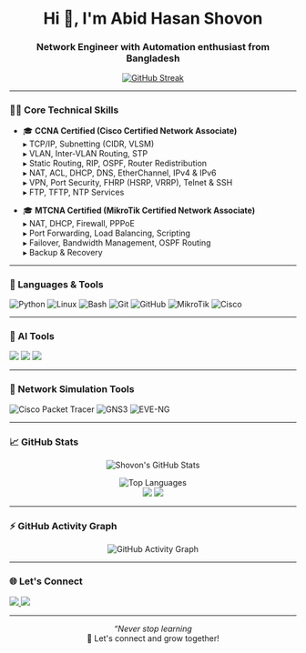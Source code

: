 <h1 align="center">Hi 👋, I'm Abid Hasan Shovon</h1>
<h3 align="center">Network Engineer with Automation enthusiast from Bangladesh</h3>

<p align="center">
  <a href="https://git.io/streak-stats">
    <img src="https://streak-stats.demolab.com?user=abid-shovon&theme=tokyonight&hide_border=true" alt="GitHub Streak" />
  </a>
</p>

---

### 🧑‍💻 Core Technical Skills

-  🎓 **CCNA Certified (Cisco Certified Network Associate)**  
    ▸ TCP/IP, Subnetting (CIDR, VLSM)  
    ▸ VLAN, Inter-VLAN Routing, STP  
    ▸ Static Routing, RIP, OSPF, Router Redistribution  
    ▸ NAT, ACL, DHCP, DNS, EtherChannel, IPv4 & IPv6  
    ▸ VPN, Port Security, FHRP (HSRP, VRRP), Telnet & SSH  
    ▸ FTP, TFTP, NTP Services
    
-   🎓 **MTCNA Certified (MikroTik Certified Network Associate)**  
    ▸ NAT, DHCP, Firewall, PPPoE  
    ▸ Port Forwarding, Load Balancing, Scripting  
    ▸ Failover, Bandwidth Management, OSPF Routing  
    ▸ Backup & Recovery

---

### 🚀 Languages & Tools

<p>
  <img src="https://img.shields.io/badge/Python-3670A0?style=for-the-badge&logo=python&logoColor=ffdd54" alt="Python"/>
  <img src="https://img.shields.io/badge/Linux-FCC624?style=for-the-badge&logo=linux&logoColor=black" alt="Linux"/>
  <img src="https://img.shields.io/badge/Bash-4EAA25?style=for-the-badge&logo=gnubash&logoColor=white" alt="Bash"/>
  <img src="https://img.shields.io/badge/Git-F05032?style=for-the-badge&logo=git&logoColor=white" alt="Git"/>
  <img src="https://img.shields.io/badge/GitHub-181717?style=for-the-badge&logo=github&logoColor=white" alt="GitHub"/>
  <img src="https://img.shields.io/badge/MikroTik-EA2127?style=for-the-badge&logoColor=white&logo=mikrotik" alt="MikroTik"/>
  <img src="https://img.shields.io/badge/Cisco-1BA0D7?style=for-the-badge&logo=cisco&logoColor=white" alt="Cisco"/>
</p>


---

### 🤖 AI Tools

<p> <img src="https://img.shields.io/badge/ChatGPT-00A67E?style=for-the-badge&logo=openai&logoColor=white"/> 
    <img src="https://img.shields.io/badge/Github%20Copilot-181717?style=for-the-badge&logo=github&logoColor=white"/> 
    <img src="https://img.shields.io/badge/Gemini-4285F4?style=for-the-badge&logo=google&logoColor=white"/> </p>

---

### 🧪 Network Simulation Tools

<p align="left"> 
  <img src="https://img.shields.io/badge/Packet%20Tracer-1BA0D7?style=for-the-badge&logo=cisco&logoColor=white" alt="Cisco Packet Tracer"/>
  <img src="https://img.shields.io/badge/GNS3-2D79C7?style=for-the-badge&logo=gns3&logoColor=white" alt="GNS3"/> 
  <img src="https://img.shields.io/badge/EVE--NG-000000?style=for-the-badge&logo=linux&logoColor=white" alt="EVE-NG"/>
</p>

 ----

 
### 📈 GitHub Stats

<p align="center">
  <img src="https://github-readme-stats.vercel.app/api?username=abid-shovon&show_icons=true&theme=tokyonight&hide_border=true" alt="Shovon's GitHub Stats" />
</p>

<p align="center">
  <img src="https://github-readme-stats.vercel.app/api/top-langs/?username=abid-shovon&layout=compact&theme=github_dark" alt="Top Languages"/>
  <br>
  <img src="https://img.shields.io/badge/Cisco-90%25-1BA0D7?style=for-the-badge&logo=cisco&logoColor=white"/>
  <img src="https://img.shields.io/badge/MikroTik-60%25-EA2127?style=for-the-badge&logo=mikrotik&logoColor=white"/>
</p>

---


### ⚡ GitHub Activity Graph

<p align="center">
  <img src="https://github-readme-activity-graph.vercel.app/graph?username=abid-shovon&theme=tokyo-night&hide_border=true" alt="GitHub Activity Graph"/>
</p>

---

### 🌐 Let's Connect

<p>
  <a href="mailto:abidshovon945@gmail.com">
    <img src="https://img.shields.io/badge/Gmail-D14836?style=flat&logo=gmail&logoColor=white"/>
  </a> 
  <a href="https://www.linkedin.com/in/abid-hasan-shovon-902112231" target="_blank">
    <img src="https://img.shields.io/badge/LinkedIn-0A66C2?style=flat&logo=linkedin&logoColor=white"/>
  </a>
</p>

---

<p align="center"><em>“Never stop learning </em><br>🚀 Let's connect and grow together!</p>
